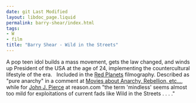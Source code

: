 ```yaml
---
date: git Last Modified
layout: libdoc_page.liquid
permalink: barry-shear/index.html
tags:
- W
- film
title: "Barry Shear - Wild in the Streets"
---
```


A pop teen idol builds a mass movement, gets the law  changed, and winds up President of the USA at the age of 24, implementing the  countercultural lifestyle of the era.
 
Included in the <a href="biblio.htm#Red Planets">Red  Planets</a> filmography. Described as "pure anarchy" in a comment at <a href="https://www.movieforums.com/community/showthread.php?t=23522">Movies  about Anarchy, Rebellion, etc...</a>, while for <a href="http://reason.com/archives/1975/01/01/science-fiction-sf-on-the-scre"> John J. Pierce</a> at reason.com "the term 'mindless' seems almost too mild for  exploitations of current fads like Wild in the Streets . . . ."